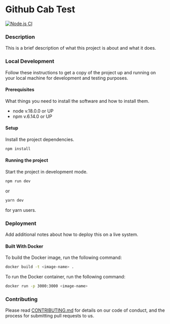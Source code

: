 # Github Cab Test

[![Node.js CI](https://github.com/rawinng/copilot-cabtest/actions/workflows/main.yml/badge.svg)](https://github.com/rawinng/copilot-cabtest/actions/workflows/main.yml)

### Description

This is a brief description of what this project is about and what it does.

### Local Development

Follow these instructions to get a copy of the project up and running on your local machine for development and testing purposes.

#### Prerequisites

What things you need to install the software and how to install them.

- node v.18.0.0 or UP
- npm v.6.14.0 or UP

#### Setup

Install the project dependencies.

```bash
npm install
```

#### Running the project

Start the project in development mode.

```bash
npm run dev
```

or

```bash
yarn dev
```

for yarn users.

### Deployment

Add additional notes about how to deploy this on a live system.

#### Built With Docker

To build the Docker image, run the following command:

```bash
docker build -t <image-name> .
```

To run the Docker container, run the following command:

```bash
docker run -p 3000:3000 <image-name>
```

### Contributing

Please read [CONTRIBUTING.md](CONTRIBUTING.md) for details on our code of conduct, and the process for submitting pull requests to us.
